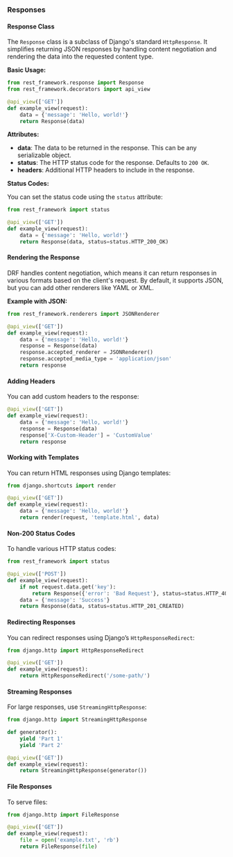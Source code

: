 ### Responses

#### Response Class

The `Response` class is a subclass of Django's standard `HttpResponse`. It simplifies returning JSON responses by handling content negotiation and rendering the data into the requested content type.

**Basic Usage:**

```python
from rest_framework.response import Response
from rest_framework.decorators import api_view

@api_view(['GET'])
def example_view(request):
    data = {'message': 'Hello, world!'}
    return Response(data)
```

**Attributes:**

- **data**: The data to be returned in the response. This can be any serializable object.
- **status**: The HTTP status code for the response. Defaults to `200 OK`.
- **headers**: Additional HTTP headers to include in the response.

**Status Codes:**

You can set the status code using the `status` attribute:

```python
from rest_framework import status

@api_view(['GET'])
def example_view(request):
    data = {'message': 'Hello, world!'}
    return Response(data, status=status.HTTP_200_OK)
```

#### Rendering the Response

DRF handles content negotiation, which means it can return responses in various formats based on the client's request. By default, it supports JSON, but you can add other renderers like YAML or XML.

**Example with JSON:**

```python
from rest_framework.renderers import JSONRenderer

@api_view(['GET'])
def example_view(request):
    data = {'message': 'Hello, world!'}
    response = Response(data)
    response.accepted_renderer = JSONRenderer()
    response.accepted_media_type = 'application/json'
    return response
```

#### Adding Headers

You can add custom headers to the response:

```python
@api_view(['GET'])
def example_view(request):
    data = {'message': 'Hello, world!'}
    response = Response(data)
    response['X-Custom-Header'] = 'CustomValue'
    return response
```

#### Working with Templates

You can return HTML responses using Django templates:

```python
from django.shortcuts import render

@api_view(['GET'])
def example_view(request):
    data = {'message': 'Hello, world!'}
    return render(request, 'template.html', data)
```

#### Non-200 Status Codes

To handle various HTTP status codes:

```python
from rest_framework import status

@api_view(['POST'])
def example_view(request):
    if not request.data.get('key'):
        return Response({'error': 'Bad Request'}, status=status.HTTP_400_BAD_REQUEST)
    data = {'message': 'Success'}
    return Response(data, status=status.HTTP_201_CREATED)
```

#### Redirecting Responses

You can redirect responses using Django’s `HttpResponseRedirect`:

```python
from django.http import HttpResponseRedirect

@api_view(['GET'])
def example_view(request):
    return HttpResponseRedirect('/some-path/')
```

#### Streaming Responses

For large responses, use `StreamingHttpResponse`:

```python
from django.http import StreamingHttpResponse

def generator():
    yield 'Part 1'
    yield 'Part 2'

@api_view(['GET'])
def example_view(request):
    return StreamingHttpResponse(generator())
```

#### File Responses

To serve files:

```python
from django.http import FileResponse

@api_view(['GET'])
def example_view(request):
    file = open('example.txt', 'rb')
    return FileResponse(file)
```
